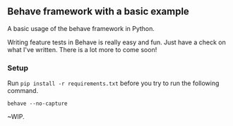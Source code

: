 ## Behave framework with a basic example

A basic usage of the behave framework in Python.

Writing feature tests in Behave is really easy and fun. Just have a check on what I've written. There is a lot more to come soon!

### Setup

Run `pip install -r requirements.txt` before you try to run the following command.

`behave --no-capture`

~WIP. 